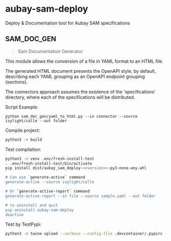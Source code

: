 # aubay-sam-deploy
Deploy &amp; Documentation tool for Aubay SAM specifications

## SAM_DOC_GEN
> Sam Documentation Generator

This module allows the conversion of a file in YAML format to an HTML file.

The generated HTML document presents the OpenAPI style, by default, describing each YAML grouping as an OpenAPI endpoint grouping (sections).

The connectors approach assumes the existence of the 'specifications' directory, where each of the specifications will be distributed.


Script Example:

`python sam_doc_gen/yaml_to_html.py --in connector --source isylight/calle --out folder`

Compile project:

```bash
python3 -m build
```

Test compilation:

```bash
python3 -m venv .env/fresh-install-test
. .env/fresh-install-test/bin/activate
pip install dist/aubay_sam_deploy-<<version>>-py3-none-any.whl

# Can use `generate-active` command
generate-active --source isylight/calle

# Or `generate-active-report` command
generate-active-report --in file --source sample.yaml --out folder

# to uninstall and quit
pip uninstall aubay-sam-deploy
deactive
```

Test by TestPypi:

```bash
python3 -m twine upload --verbose --config-file .devcontainer/.pypirc --repository testpypi dist/*
```



